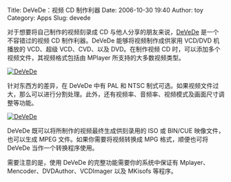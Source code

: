 Title: DeVeDe：视频 CD 制作利器
Date: 2006-10-30 19:40
Author: toy
Category: Apps
Slug: devede

对于想要将自己制作的视频刻录成 CD
与他人分享的朋友来说，[DeVeDe](http://www.rastersoft.com/programas/devede.html)
是一个不容错过的视频 CD 制作利器。DeVeDe 能够将视频制作成供家用 VCD/DVD
机播放的 VCD、超级 VCD、CVD、以及 DVD。在制作视频 CD
时，可以添加多个视频文件，其视频格式包括由 MPlayer
所支持的大多数视频类型。

[![DeVeDe](http://i.linuxtoy.org/i/2006/10/devede_s.png)](http://i.linuxtoy.org/i/2006/10/devede.png)

针对东西方的差异，在 DeVeDe 中有 PAL 和 NTSC
制式可选。如果视频文件过大，那么可以进行分割处理。此外，还有视频率、音频率、视频模式及画面尺寸调整等功能。

[![DeVeDe](http://i.linuxtoy.org/i/2006/10/devede_setting_s.png)](http://i.linuxtoy.org/i/2006/10/devede_setting.png)

DeVeDe 既可以将所制作的视频最终生成供刻录用的 ISO 或 BIN/CUE
映像文件，也可以生成 MPEG 文件。如果你需要将视频转换成 MPG
格式，顺便也可将 DeVeDe 当作一个转换程序使用。

需要注意的是，使用 DeVeDe 的完整功能需要你的系统中保证有
Mplayer、Mencoder、DVDAuthor、VCDImager 以及 MKisofs 等程序。
